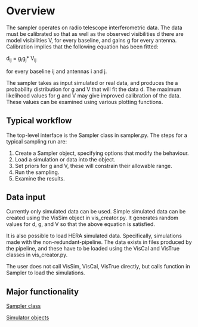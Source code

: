 # Overview

The sampler operates on radio telescope interferometric data. The data must be calibrated so that as well as the observed visibilities d there are model visibilities V, for every baseline, and gains g for every antenna. Calibration implies that the following equation has been fitted:

d<sub>ij</sub> = g<sub>i</sub>g<sub>j</sub>* V<sub>ij</sub>

for every baseline ij and antennas i and j.

The sampler takes as input simulated or real data, and produces the a probability distribution for g and V that will fit the data d. The maximum likelihood values for g and V may give improved calibration of the data. These values can be examined using various plotting functions.

## Typical workflow

The top-level interface is the Sampler class in sampler.py. The steps for a typical sampling run are:

1. Create a Sampler object, specifying options that modify the behaviour.
2. Load a simulation or data into the object.
3. Set priors for g and V, these will constrain their allowable range.
4. Run the sampling.
5. Examine the results.

## Data input

Currently only simulated data can be used. Simple simulated data can be created using the VisSim object in vis_creator.py. It generates random values for d, g, and V so that the above equation is satisfied.

It is also possible to load HERA simulated data. Specifically, simulations made with the non-redundant-pipeline. The data exists in files produced by the pipeline, and these have to be loaded using the VisCal and VisTrue classes in vis_creator.py. 

The user does not call VisSim, VisCal, VisTrue directly, but calls function in Sampler to load the simulations. 

## Major functionality

[Sampler class](sampler.md)

[Simulator objects](sim_classes.md)


